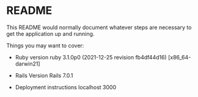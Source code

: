 # README

This README would normally document whatever steps are necessary to get the
application up and running.

Things you may want to cover:

* Ruby version
ruby 3.1.0p0 (2021-12-25 revision fb4df44d16) [x86_64-darwin21]

* Rails Version
Rails 7.0.1

* Deployment instructions
localhost 3000
